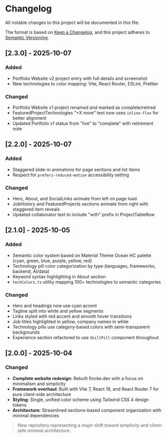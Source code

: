 # Changelog

All notable changes to this project will be documented in this file.

The format is based on [Keep a Changelog](https://keepachangelog.com/en/1.0.0/),
and this project adheres to [Semantic Versioning](https://semver.org/spec/v2.0.0.html).

## [2.3.0] - 2025-10-07

### Added

- Portfolio Website v2 project entry with full details and screenshot
- New technologies to color mapping: Vite, React Router, ESLint, Prettier

### Changed

- Portfolio Website v1 project renamed and marked as complete/retired
- FeaturedProjectTechnologies "+X more" text now uses `inline-flex` for better alignment
- Updated Portfolio v1 status from "live" to "complete" with retirement note

## [2.2.0] - 2025-10-07

### Added

- Staggered slide-in animations for page sections and list items
- Respect for `prefers-reduced-motion` accessibility setting

### Changed

- Hero, About, and SocialLinks animate from left on page load
- JobHistory and FeaturedProjects sections animate from right with staggered item reveals
- Updated collaborator text to include "with" prefix in ProjectTableRow

## [2.1.0] - 2025-10-05

### Added

- Semantic color system based on Material Theme Ocean HC palette (cyan, green, blue, purple, yellow, red)
- Technology pill color categorization by type (languages, frameworks, backend, AI/data)
- Keyword syntax highlighting in About section
- `techColors.ts` utility mapping 100+ technologies to semantic categories

### Changed

- Hero and headings now use cyan accent
- Tagline split into white and yellow segments
- Links styled with red accent and smooth hover transitions
- Job titles highlighted in yellow, company names in white
- Technology pills use category-based colors with semi-transparent backgrounds
- Experience section refactored to use `SkillPill` component throughout

## [2.0.0] - 2025-10-04

### Changed

- **Complete website redesign**: Rebuilt fincke.dev with a focus on minimalism and simplicity
- **Framework overhaul**: Built with Vite 7, React 19, and React Router 7 for pure client-side architecture
- **Styling**: Single, unified color scheme using Tailwind CSS 4 design tokens
- **Architecture**: Streamlined sections-based component organization with minimal dependencies

> New repository representing a major shift toward simplicity and client-side minimal architecture.
